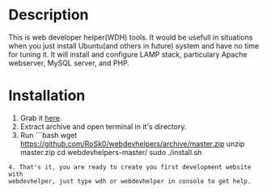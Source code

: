 Description
===========

This is web developer helper(WDH) tools. It would be usefull in situations when
you just install Ubuntu(and others in future) system and have no time for
tuning it.
It will install and configure LAMP stack, particulary Apache webserver, MySQL
server, and PHP.

Installation
============

1. Grab it [here](https://github.com/RoSk0/webdevhelpers/archive/master.zip).
2. Extract archive and open terminal in it's directory.
3. Run ```bash
wget https://github.com/RoSk0/webdevhelpers/archive/master.zip
unzip master.zip
cd webdevhelpers-master/
sudo ./install.sh
```
4. That's it, you are ready to create you first development website with
webdevhelper, just type wdh or webdevhelper in console to get help.
